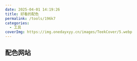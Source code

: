```yaml
---
date: 2025-04-01 14:19:26
title: 好看的配色
permalink: /tools/196k7
categories:
  - 工具
coverImg: https://img.onedayxyy.cn/images/TeekCover/5.webp
---
```





## 配色网站
